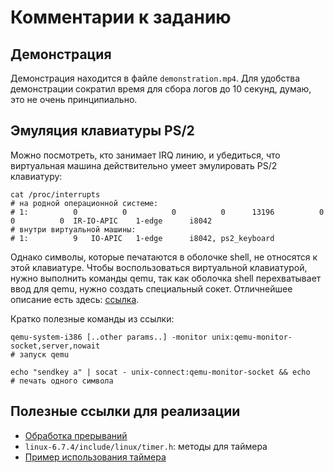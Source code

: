 # Комментарии к заданию

## Демонстрация

Демонстрация находится в файле `demonstration.mp4`. Для удобства демонстрации сократил
время для сбора логов до 10 секунд, думаю, это не очень принципиально.

## Эмуляция клавиатуры PS/2

Можно посмотреть, кто занимает IRQ линию, и убедиться, что виртуальная машина действительно
умеет эмулировать PS/2 клавиатуру:
```shell
cat /proc/interrupts
# на родной операционной системе:
# 1:          0          0          0          0      13196          0          0          0  IR-IO-APIC    1-edge      i8042
# внутри виртуальной машины:
# 1:          9   IO-APIC   1-edge      i8042, ps2_keyboard
```

Однако символы, которые печатаются в оболочке shell, не относятся к этой клавиатуре. Чтобы
воспользоваться виртуальной клавиатурой, нужно выполнить команды qemu, так как оболочка
shell перехватывает ввод для qemu, нужно создать специальный сокет. Отличнейшее описание
есть здесь: [ссылка](https://unix.stackexchange.com/questions/426652/connect-to-running-qemu-instance-with-qemu-monitor).

Кратко полезные команды из ссылки:
```shell
qemu-system-i386 [..other params..] -monitor unix:qemu-monitor-socket,server,nowait
# запуск qemu

echo "sendkey a" | socat - unix-connect:qemu-monitor-socket && echo
# печать одного символа
```

## Полезные ссылки для реализации

- [Обработка прерываний](https://linux-kernel-labs.github.io/refs/heads/master/labs/interrupts.html)
- `linux-6.7.4/include/linux/timer.h`: методы для таймера
- [Пример использования таймера](https://docs.kernel.org/core-api/local_ops.html#reading-the-counters)